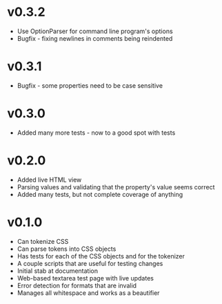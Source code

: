 v0.3.2
======

* Use OptionParser for command line program's options
* Bugfix - fixing newlines in comments being reindented

v0.3.1
======

* Bugfix - some properties need to be case sensitive

v0.3.0
======

* Added many more tests - now to a good spot with tests

v0.2.0
======

* Added live HTML view
* Parsing values and validating that the property's value seems correct
* Added many tests, but not complete coverage of anything

v0.1.0
======

* Can tokenize CSS
* Can parse tokens into CSS objects
* Has tests for each of the CSS objects and for the tokenizer
* A couple scripts that are useful for testing changes
* Initial stab at documentation
* Web-based textarea test page with live updates
* Error detection for formats that are invalid
* Manages all whitespace and works as a beautifier
